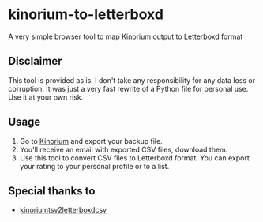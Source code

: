 # kinorium-to-letterboxd
A very simple browser tool to map [Kinorium](https://kinorium.com) output to [Letterboxd](https://letterboxd.com) format

## Disclaimer

This tool is provided as is. I don't take any responsibility for any data loss or corruption. It was just a very fast rewrite of a Python file for personal use. Use it at your own risk.

## Usage

1. Go to [Kinorium](https://kinorium.com/user/settings/#backup/) and export your backup file.
2. You'll receive an email with exported CSV files, download them.
3. Use this tool to convert CSV files to Letterboxd format. You can export your rating to your personal profile or to a list.

## Special thanks to

- [kinoriumtsv2letterboxdcsv](https://github.com/sermelipharo/kinoriumtsv2letterboxdcsv)
